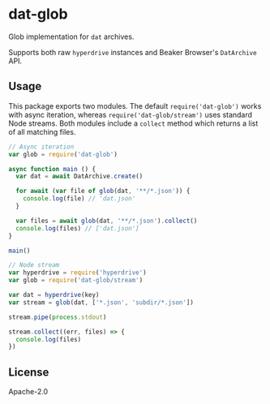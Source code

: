 # dat-glob

Glob implementation for `dat` archives.

Supports both raw `hyperdrive` instances and Beaker Browser's `DatArchive` API.

## Usage

This package exports two modules. The default `require('dat-glob')` works with async iteration, whereas `require('dat-glob/stream')` uses standard Node streams. Both modules include a `collect` method which returns a list of all matching files.

```js
// Async iteration
var glob = require('dat-glob')

async function main () {
  var dat = await DatArchive.create()

  for await (var file of glob(dat, '**/*.json')) {
    console.log(file) // 'dat.json'
  }

  var files = await glob(dat, '**/*.json').collect()
  console.log(files) // ['dat.json']
}

main()

// Node stream
var hyperdrive = require('hyperdrive')
var glob = require('dat-glob/stream')

var dat = hyperdrive(key)
var stream = glob(dat, ['*.json', 'subdir/*.json'])

stream.pipe(process.stdout)

stream.collect((err, files) => {
  console.log(files)
})
```

## License

Apache-2.0

